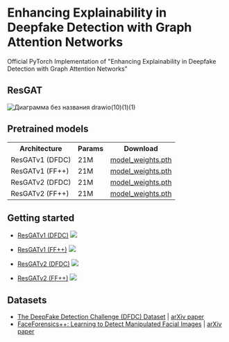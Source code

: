 # Enhancing Explainability in Deepfake Detection with Graph Attention Networks

Official PyTorch Implementation of "Enhancing Explainability in Deepfake Detection with Graph Attention Networks"

## ResGAT

![Диаграмма без названия drawio(10)(1)(1)](https://github.com/user-attachments/assets/443a652f-280c-4991-9345-c5f0e1c6897c)

## Pretrained models
<table>
  <tr>
    <th>Architecture</th>
    <th>Params</th>
    <th colspan="6">Download</th>
  </tr>
  
  <tr>
    <td>ResGATv1 (DFDC)</td>
    <td>21M</td>
    <td><a href="https://drive.google.com/file/d/1skFTcIPprxiYi00rPuISNfxy85Z_6PwR/view?usp=sharing">model_weights.pth</a></td>
  </tr>
  
  <tr>
    <td>ResGATv1 (FF++)</td>
    <td>21M</td>
    <td><a href="https://drive.google.com/file/d/1bcO0ZNShxRUrM99GazRg5BjUmmiW5hTt/view?usp=sharing">model_weights.pth</a></td>
  </tr>

  <tr>
    <td>ResGATv2 (DFDC)</td>
    <td>21M</td>
    <td><a href="https://drive.google.com/file/d/1nqceJYEYbTYyKNm57zRQVWi5T7OAj3FO/view?usp=sharing">model_weights.pth</a></td>
  </tr>

  <tr>
    <td>ResGATv2 (FF++)</td>
    <td>21M</td>
    <td><a href="https://drive.google.com/file/d/1qks5pUv-nqt9G5ksD_d-k0wytuWCFVNn/view?usp=sharing">model_weights.pth</a></td>
  </tr>

  
</table>

## Getting started
- [ResGATv1 (DFDC)](https://github.com/aleksandrpikul/ResGAT/blob/main/gatv1_dfdc.py) <a target="_blank" href="https://colab.research.google.com/drive/1V9-SdjYvzyreN5-VL_l_Q6XWRk189lp1?usp=sharing">
  <img src="https://colab.research.google.com/assets/colab-badge.svg">
</a>

- [ResGATv1 (FF++)](https://github.com/aleksandrpikul/ResGAT/blob/main/GATv1_FF%2B%2B(1).ipynb) <a target="_blank" href="https://colab.research.google.com/drive/1ytDYIsETagSx7AMXba3vbwCwxl9Gp9gf?usp=sharing">
  <img src="https://colab.research.google.com/assets/colab-badge.svg">
</a>

- [ResGATv2 (DFDC)](https://github.com/aleksandrpikul/ResGAT/blob/main/gatv2_dfdc.py) <a target="_blank" href="https://colab.research.google.com/drive/1RtHvcLfww8ozFotHuKAL4Ng8duzxGDNQ?usp=sharing">
  <img src="https://colab.research.google.com/assets/colab-badge.svg">
</a>

- [ResGATv2 (FF++)](https://github.com/aleksandrpikul/ResGAT/blob/main/GATv2_FF%2B%2B(3).ipynb) <a target="_blank" href="https://colab.research.google.com/drive/1ewhZbxquN9AYlyi2qScA_XqOQ2CZgfgr?usp=sharing">
  <img src="https://colab.research.google.com/assets/colab-badge.svg">
</a>

## Datasets

- [The DeepFake Detection Challenge (DFDC) Dataset](https://www.kaggle.com/c/deepfake-detection-challenge/data) | [arXiv paper](https://arxiv.org/abs/2006.07397)
- [FaceForensics++: Learning to Detect Manipulated Facial Images](https://github.com/ondyari/FaceForensics/blob/master/dataset/README.md) | [arXiv paper](https://arxiv.org/abs/1901.08971)
